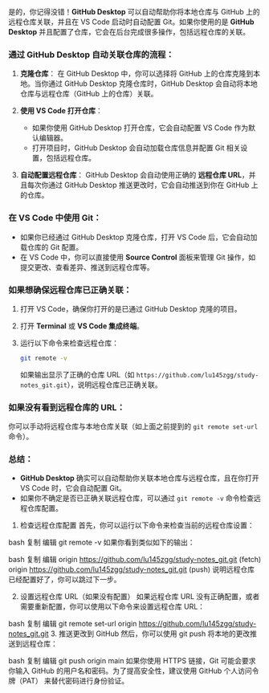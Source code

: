 是的，你记得没错！**GitHub Desktop** 可以自动帮助你将本地仓库与 GitHub 上的远程仓库关联，并且在 VS Code 启动时自动配置 Git。如果你使用的是 **GitHub Desktop** 并且配置了仓库，它会在后台完成很多操作，包括远程仓库的关联。

### 通过 GitHub Desktop 自动关联仓库的流程：

1. **克隆仓库**：
   在 GitHub Desktop 中，你可以选择将 GitHub 上的仓库克隆到本地。当你通过 GitHub Desktop 克隆仓库时，GitHub Desktop 会自动将本地仓库与远程仓库（GitHub 上的仓库）关联。

2. **使用 VS Code 打开仓库**：

   * 如果你使用 GitHub Desktop 打开仓库，它会自动配置 VS Code 作为默认编辑器。
   * 打开项目时，GitHub Desktop 会自动加载仓库信息并配置 Git 相关设置，包括远程仓库。

3. **自动配置远程仓库**：
   GitHub Desktop 会自动使用正确的 **远程仓库 URL**，并且每次你通过 GitHub Desktop 推送更改时，它会自动推送到你在 GitHub 上的仓库。

### 在 VS Code 中使用 Git：

* 如果你已经通过 GitHub Desktop 克隆仓库，打开 VS Code 后，它会自动加载仓库的 Git 配置。
* 在 VS Code 中，你可以直接使用 **Source Control** 面板来管理 Git 操作，如提交更改、查看差异、推送到远程仓库等。

### 如果想确保远程仓库已正确关联：

1. 打开 VS Code，确保你打开的是已通过 GitHub Desktop 克隆的项目。
2. 打开 **Terminal** 或 **VS Code 集成终端**。
3. 运行以下命令来检查远程仓库：

   ```bash
   git remote -v
   ```

   如果输出显示了正确的仓库 URL（如 `https://github.com/lu145zgg/study-notes_git.git`），说明远程仓库已正确关联。

### 如果没有看到远程仓库的 URL：

你可以手动将远程仓库与本地仓库关联（如上面之前提到的 `git remote set-url` 命令）。

### 总结：

* **GitHub Desktop** 确实可以自动帮助你关联本地仓库与远程仓库，且在你打开 VS Code 时，它会自动配置 Git。
* 如果你不确定是否已正确关联远程仓库，可以通过 `git remote -v` 命令检查远程仓库配置。

1. 检查远程仓库配置
首先，你可以运行以下命令来检查当前的远程仓库设置：

bash
复制
编辑
git remote -v
如果你看到类似如下的输出：

bash
复制
编辑
origin  https://github.com/lu145zgg/study-notes_git.git (fetch)
origin  https://github.com/lu145zgg/study-notes_git.git (push)
说明远程仓库已经配置好了，你可以跳过下一步。

2. 设置远程仓库 URL（如果没有配置）
如果远程仓库 URL 没有正确配置，或者需要重新配置，你可以使用以下命令来设置远程仓库 URL：

bash
复制
编辑
git remote set-url origin https://github.com/lu145zgg/study-notes_git.git
3. 推送更改到 GitHub
然后，你可以使用 git push 将本地的更改推送到远程仓库：

bash
复制
编辑
git push origin main
如果你使用 HTTPS 链接，Git 可能会要求你输入 GitHub 的用户名和密码。为了提高安全性，建议使用 GitHub 个人访问令牌（PAT） 来替代密码进行身份验证。




